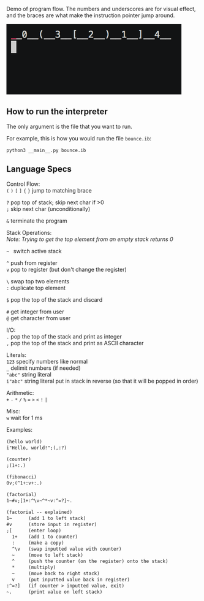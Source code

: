 Demo of program flow. The numbers and underscores are for visual effect, and the braces are what make the instruction pointer jump around.

![Demo of program flow](https://raw.githubusercontent.com/aaronduino/interlocking-braces/master/demo.gif)

## How to run the interpreter
The only argument is the file that you want to run.

For example, this is how you would run the file `bounce.ib`:

```
python3 __main__.py bounce.ib
```

## Language Specs

Control Flow:  
`(` `)` `[` `]` `{` `}` jump to matching brace  

`?` pop top of stack; skip next char if >0  
`;` skip next char (unconditionally)  

`&` terminate the program  

Stack Operations:  
_Note: Trying to get the top element from an empty stack returns 0_  

`~ ` switch active stack  

`^` push from register  
`v` pop to register (but don't change the register)  

`\` swap top two elements  
`:` duplicate top element  

`$` pop the top of the stack and discard  

`#` get integer from user  
`@` get character from user  

I/O:  
`.` pop the top of the stack and print as integer  
`,` pop the top of the stack and print as ASCII character  

Literals:  
`123` specify numbers like normal  
`_` delimit numbers (if needed)  
`"abc"` string literal  
`i"abc"` string literal put in stack in reverse (so that it will be popped in order)  

Arithmetic:  
`+`
`-`
`*`
`/`
`%`
`=`
`>`
`<`
`!`
`|`

Misc:  
`w` wait for 1 ms  

Examples:

```
(hello world)
i"Hello, world!";(,:?)
```

```
(counter)
;(1+:.)
```

```
(fibonacci)
0v;(^1+:v+:.)
```

```
(factorial)
1~#v;[1+:^\v~^*~v:^=?]~.
```

```
(factorial -- explained)
1~      (add 1 to left stack)
#v      (store input in register)
;[      (enter loop)
  1+    (add 1 to counter)
  :     (make a copy)
  ^\v   (swap inputted value with counter)
  ~     (move to left stack)
  ^     (push the counter (on the register) onto the stack)
  *     (multiply)
  ~     (move back to right stack)
  v     (put inputted value back in register)
:^=?]   (if counter > inputted value, exit)
~.      (print value on left stack)
```
